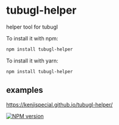 # tubugl-helper

helper tool for tubugl

To install it with npm:

```sh
npm install tubugl-helper
```

To install it with yarn:

```sh
npm install tubugl-helper
```

## examples

https://kenjispecial.github.io/tubugl-helper/

[![NPM version][npm-image]][npm-url]

[npm-image]: https://img.shields.io/npm/v/tubugl-helper.svg?style=flat-square
[npm-url]: https://www.npmjs.com/package/tubugl-helper 